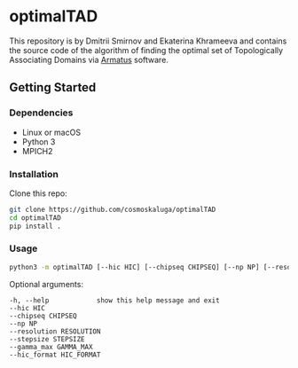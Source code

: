 # optimalTAD
This repository is by Dmitrii Smirnov and Ekaterina Khrameeva and contains the source code of the algorithm of finding the optimal set of Topologically Associating Domains via [Armatus](https://github.com/kingsfordgroup/armatus) software.

## Getting Started

### Dependencies
- Linux or macOS
- Python 3
- MPICH2 

### Installation
Clone this repo:
``` bash
git clone https://github.com/cosmoskaluga/optimalTAD
cd optimalTAD
pip install .
```
### Usage
```bash
python3 -m optimalTAD [--hic HIC] [--chipseq CHIPSEQ] [--np NP] [--resolution RESOLUTION] [--stepsize STEPSIZE] [--gamma_max GAMMA_MAX] [--hic_format HIC_FORMAT]
```
Optional arguments:

    -h, --help            show this help message and exit
    --hic HIC
    --chipseq CHIPSEQ
    --np NP
    --resolution RESOLUTION
    --stepsize STEPSIZE
    --gamma_max GAMMA_MAX
    --hic_format HIC_FORMAT

